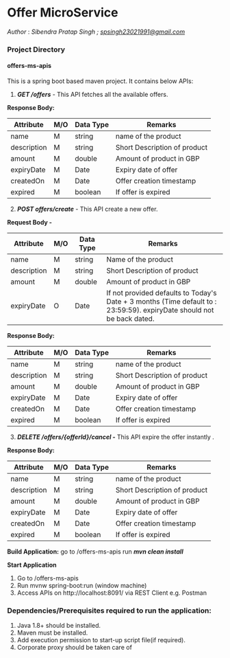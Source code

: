 # Offer MicroService
*Author* : *Sibendra Pratap Singh ; spsingh23021991@gmail.com*

### Project Directory
#### offers-ms-apis 
This is a spring boot based maven project. It contains below APIs:

1. ***GET /offers***  - This API fetches all the available offers.

**Response Body:**
	
| Attribute | M/O | Data Type | Remarks |
|--|--|--|--|
| name | M | string | name of the product
| description | M | string | Short Description of product
| amount | M | double | Amount of product in GBP
| expiryDate | M | Date | Expiry date of offer
| createdOn | M | Date | Offer creation timestamp
| expired | M | boolean | If offer is expired

2. ***POST offers/create*** - This API create a new offer.

**Request Body -** 

| Attribute | M/O |  Data Type | Remarks
|--|--|--|--|
| name | M | string | Name of the product
| description | M | string | Short Description of product
| amount | M | double | Amount of product in GBP
| expiryDate | O | Date | If not provided defaults to Today's Date + 3 months (Time default to : 23:59:59). expiryDate should not be back dated.

**Response Body:**

| Attribute | M/O | Data Type | Remarks |
|--|--|--|--|
| name | M | string | name of the product
| description | M | string | Short Description of product
| amount | M | double | Amount of product in GBP
| expiryDate | M | Date | Expiry date of offer
| createdOn | M | Date | Offer creation timestamp
| expired | M | boolean | If offer is expired

3. ***DELETE /offers/{offerId}/cancel -*** This API expire the offer instantly .

**Response Body:**
	
| Attribute | M/O | Data Type | Remarks |
|--|--|--|--|
| name | M | string | name of the product
| description | M | string | Short Description of product
| amount | M | double | Amount of product in GBP
| expiryDate | M | Date | Expiry date of offer
| createdOn | M | Date | Offer creation timestamp
| expired | M | boolean | If offer is expired

**Build Application:**
go to /offers-ms-apis 
run ***mvn clean install***

**Start Application**
 1. Go to /offers-ms-apis 
 2. Run mvnw spring-boot:run (window machine)
 3. Access APIs on http://localhost:8091/ via REST Client e.g. Postman
 
 
### Dependencies/Prerequisites required to run the application:
 1.  Java 1.8+ should be installed.
 2.  Maven must be installed.
 3.  Add execution permission to start-up script file(if required).
 4. Corporate proxy should be taken care of


